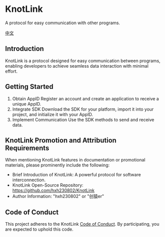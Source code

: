 # KnotLink
A protocol for easy communication with other programs.

[中文](https://github.com/hxh230802/KnotLink/blob/main/README_zh.md)

## Introduction

KnotLink is a protocol designed for easy communication between programs, enabling developers to achieve seamless data interaction with minimal effort.

## Getting Started

1. Obtain AppID
Register an account and create an application to receive a unique AppID.
2. Integrate SDK
Download the SDK for your platform, import it into your project, and initialize it with your AppID.
3. Implement Communication
Use the SDK methods to send and receive data.

## KnotLink Promotion and Attribution Requirements

When mentioning KnotLink features in documentation or promotional materials, please prominently include the following:
- Brief Introduction of KnotLink: A powerful protocol for software interconnection.
- KnotLink Open-Source Repository: https://github.com/hxh230802/KnotLink
- Author Information: "hxh230802" or "创猿er"

## Code of Conduct
This project adheres to the KnotLink [Code of Conduct](https://github.com/hxh230802/KnotLink/blob/main/CODE_OF_CONDUCT.md). By participating, you are expected to uphold this code.


